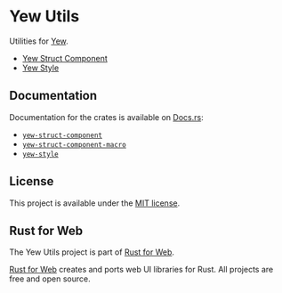 # Yew Utils

Utilities for [Yew](https://yew.rs/).

-   [Yew Struct Component](./packages/yew-struct-component)
-   [Yew Style](./packages/yew-style)

## Documentation

Documentation for the crates is available on [Docs.rs](https://docs.rs/):

-   [`yew-struct-component`](https://docs.rs/yew-struct-component/latest/yew_struct_component/)
-   [`yew-struct-component-macro`](https://docs.rs/yew-struct-component-macro/latest/yew_struct_component_macro/)
-   [`yew-style`](https://docs.rs/yew-style/latest/yew_style/)

## License

This project is available under the [MIT license](LICENSE.md).

## Rust for Web

The Yew Utils project is part of [Rust for Web](https://github.com/RustForWeb).

[Rust for Web](https://github.com/RustForWeb) creates and ports web UI libraries for Rust. All projects are free and open source.
